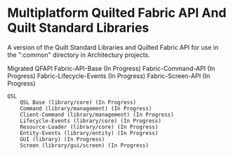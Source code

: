 # Multiplatform Quilted Fabric API And Quilt Standard Libraries

A version of the Quilt Standard Libraries and Quilted Fabric API for use in the ":common" directory in Architectury projects.

Migrated
    QFAPI
        Fabric-API-Base (In Progress)
        Fabric-Command-API (In Progress)
        Fabric-Lifecycle-Events (In Progress)
        Fabric-Screen-API (In Progress)

    QSL
        QSL Base (library/core) (In Progress)
        Command (library/management) (In Progress)
        Client-Command (library/management) (In Progress)
        Lifecycle-Events (library/core) (In Progress)
        Resource-Loader (library/core) (In Progress)
        Entity-Events (library/entity) (In Progress)
        GUI (library) (In Progress)
        Screen (library/gui/screen) (In Progress)
